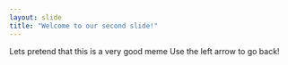 ```yaml
---
layout: slide
title: "Welcome to our second slide!"
---
```

Lets pretend that this is a very good meme
Use the left arrow to go back!